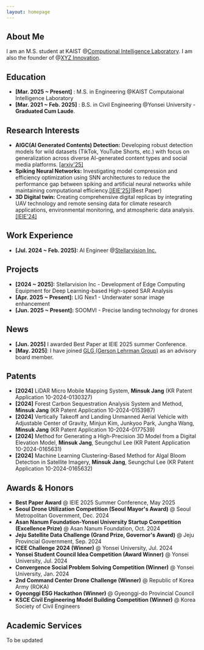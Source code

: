 ```yaml
---
layout: homepage
---
```


## About Me

I am an M.S. student at KAIST @[Computional Intelligence Laboratory](https://cilabs.kaist.ac.kr/). 
I am also the founder of @[XYZ Innovation](https://www.linkedin.com/company/xyzinnovation).

## Education
* **[Mar. 2025 ~ Present]** : M.S. in Engineering @KAIST Computaional Intelligence Laboratory
* **[Mar. 2021 ~ Feb. 2025]** : B.S. in  Civil Engineering @Yonsei University - **Graduated Cum Laude**.

## Research Interests

* **AIGC(AI Generated Contents) Detection:** Developing robust detection models for wild datasets (TikTok, YouTube Shorts, etc.) with focus on generalization across diverse AI-generated content types and social media platforms. [[arxiv'25]](https://arxiv.org/abs/2506.17592)
* **Spiking Neural Networks:** Investigating model compression and efficiency optimization using SNN architectures to reduce the performance gap between spiking and artificial neural networks while maintaining computational efficiency.[[IEIE'25]](https://www.linkedin.com/posts/jadenjang_neuromorphiccomputing-visiontransformer-ai-activity-7348206102817189889-3Umd?utm_source=share&utm_medium=member_desktop&rcm=ACoAAEruz8kBUKyMdf_xZCXG6yIDp-BUSGMewOA)(Best Paper) 
* **3D Digital twin:** Creating comprehensive digital replicas by integrating UAV technology and remote sensing data for climate research applications, environmental monitoring, and atmospheric data analysis.
[[IEIE'24]](https://www.dbpia.co.kr/journal/articleDetail?nodeId=NODE11890368) 

## Work Experience

* **[Jul. 2024 ~ Feb. 2025]:** AI Engineer @[Stellarvision Inc.](https://stellarvision.co.kr/en/)

## Projects

* **[2024 ~ 2025]:** Stellarvision Inc - Development of Edge Computing Equipment for Deep Learning-based High-speed SAR Analysis
* **[Apr. 2025 ~ Present]:** LIG Nex1 - Underwater sonar image enhancement
* **[Jun. 2025 ~ Present]:** SOOMVI - Precise landing technology for drones

## News

* **[Jun. 2025]** I awarded Best Paper at IEIE 2025 summer Conference.
* **[May. 2025]**: I have joined [GLG (Gerson Lehrman Group)](https://glginsights.com/ko/?utm_source=google&utm_medium=paid&utm_campaign=GLG%20BRAND&utm_term=glg&gad_source=1&gad_campaignid=21845526237&gclid=CjwKCAjw4K3DBhBqEiwAYtG_9FFCdtJ4EJE-E1SPtnAW7iV62W9dxZ5IUlwkiPAfuqOmnNErZj6MAxoCgygQAvD_BwE) as an advisory board member.
  


## Patents

* **[2024]** LiDAR Micro Mobile Mapping System, **Minsuk Jang** (KR Patent Application 10-2024-0130327)
* **[2024]** Forest Carbon Sequestration Analysis System and Method, **Minsuk Jang** (KR Patent Application 10-2024-0153987)
* **[2024]** Vertically Takeoff and Landing Unmanned Aerial Vehicle with Adjustable Center of Gravity, Minjun Kim, Junkyoo Park, Jungha Wang, **Minsuk Jang** (KR Patent Application 10-2024-0177539)
* **[2024]** Method for Generating a High-Precision 3D Model from a Digital Elevation Model, **Minsuk Jang**, Seungchul Lee (KR Patent Application 10-2024-0165631)
* **[2024]** Machine Learning Clustering-Based Method for Algal Bloom Detection in Satellite Imagery, **Minsuk Jang**, Seungchul Lee (KR Patent Application 10-2024-0165632)
  
## Awards & Honors

* **Best Paper Award** @ IEIE 2025 Summer Conference, May 2025
* **Seoul Drone Utilization Competition <strong>(Seoul Mayor's Award)</strong>** @ Seoul Metropolitan Government, Dec. 2024
* **Asan Nanum Foundation-Yonsei University Startup Competition <strong>(Excellence Prize)</strong>** @ Asan Nanum Foundation, Oct. 2024
* **Jeju Satellite Data Challenge <strong>(Grand Prize, Governor's Award)</strong>** @ Jeju Provincial Government, Sep. 2024
* **ICEE Challenge 2024 (Winner)** @ Yonsei University, Jul. 2024
* **Yonsei Student Council Idea Competition (Award Winner)** @ Yonsei University, Jul. 2024
* **Convergence Social Problem Solving Competition (Winner)** @ Yonsei University, Jan. 2024
* **2nd Command Center Drone Challenge (Winner)** @ Republic of Korea Army (ROKA)
* **Gyeonggi ESG Hackathon (Winner)** @ Gyeonggi-do Provincial Council
* **KSCE Civil Engineering Model Building Competition (Winner)** @ Korea Society of Civil Engineers





## Academic Services

To be updated



